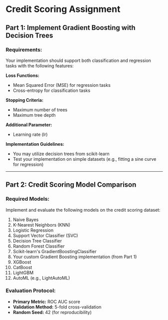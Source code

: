 # Credit Scoring Assignment

## Part 1: Implement Gradient Boosting with Decision Trees

### Requirements:
Your implementation should support both classification and regression tasks with the following features:

**Loss Functions:**
- Mean Squared Error (MSE) for regression tasks
- Cross-entropy for classification tasks

**Stopping Criteria:**
- Maximum number of trees
- Maximum tree depth

**Additional Parameter:**
- Learning rate (lr)

**Implementation Guidelines:**
- You may utilize decision trees from scikit-learn
- Test your implementation on simple datasets (e.g., fitting a sine curve for regression)

---

## Part 2: Credit Scoring Model Comparison

### Required Models:
Implement and evaluate the following models on the credit scoring dataset:
1. Naive Bayes
2. K-Nearest Neighbors (KNN)
3. Logistic Regression
4. Support Vector Classifier (SVC)
5. Decision Tree Classifier
6. Random Forest Classifier
7. Scikit-learn's GradientBoostingClassifier
8. Your custom Gradient Boosting implementation (from Part 1)
9. XGBoost
10. CatBoost
11. LightGBM
12. AutoML (e.g., LightAutoML)

### Evaluation Protocol:
- **Primary Metric:** ROC AUC score
- **Validation Method:** 5-fold cross-validation
- **Random Seed:** 42 (for reproducibility)
